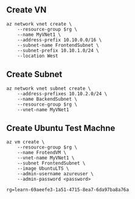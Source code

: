## Create VN
```
az network vnet create \
    --resource-group $rg \
    --name MyVNet1 \
    --address-prefix 10.10.0.0/16 \
    --subnet-name FrontendSubnet \
    --subnet-prefix 10.10.1.0/24 \
    --location West
```
    
## Create Subnet
```
az network vnet subnet create \
    --address-prefixes 10.10.2.0/24 \
    --name BackendSubnet \
    --resource-group $rg \
    --vnet-name MyVNet1
```
## Create Ubuntu Test Machne
```
az vm create \
    --resource-group $rg \
    --name FrotendVM \
    --vnet-name MyVNet1 \
    --subnet FrontendSubnet \
    --image UbuntuLTS \
    --admin-username azureuser \
    --admin-password <password>
```
    
    rg=learn-69aeefe3-1a51-4715-8ea7-6da97ba8a76a
